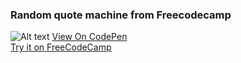 ### Random quote machine from Freecodecamp

![Alt text](https://user-images.githubusercontent.com/14861253/141412741-d4f4d7c4-b272-479f-9ca7-41218537f9e5.png)
[View On CodePen](https://codepen.io/santaeugeniaJ/full/yLojZQg) </br>
[Try it on FreeCodeCamp](https://www.freecodecamp.org/learn/front-end-development-libraries/front-end-development-libraries-projects/build-a-random-quote-machine)